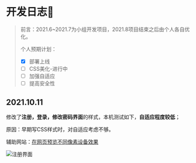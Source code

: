 # 开发日志🎨

> 前言：2021.6~2021.7为小组开发项目，2021.8项目结束之后由个人各自优化。
>
> 个人预期计划：
>
> - [x] 部署上线
> - [ ] CSS美化-进行中
> - [ ] 加强自适应
> - [ ] 提高安全性



## 2021.10.11 

修改了**注册，登录，修改密码界面**的样式，本机测试如下，**自适应程度较低**；

原因：早期写CSS样式时，对自适应考虑不够。

辅助网站：[在网页预览不同像素设备效果](http://www.benjaminkeen.com/misc/bricss/)

![注册界面](https://s3.bmp.ovh/imgs/2021/10/fbe9c36acea8e9d8.jpeg)